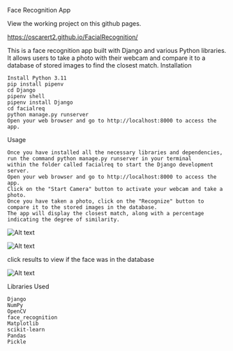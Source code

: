 Face Recognition App

View the working project on this github pages.

https://oscarert2.github.io/FacialRecognition/

This is a face recognition app built with Django and various Python libraries. It allows users to take a photo with their webcam and compare it to a database of stored images to find the closest match.
Installation

    Install Python 3.11
    pip install pipenv
    cd Django
    pipenv shell
    pipenv install Django
    cd facialreq
    python manage.py runserver
    Open your web browser and go to http://localhost:8000 to access the app.

Usage

    Once you have installed all the necessary libraries and dependencies, run the command python manage.py runserver in your terminal
    within the folder called facialreq to start the Django development server.
    Open your web browser and go to http://localhost:8000 to access the app.
    Click on the "Start Camera" button to activate your webcam and take a photo.
    Once you have taken a photo, click on the "Recognize" button to compare it to the stored images in the database.
    The app will display the closest match, along with a percentage indicating the degree of similarity.

![Alt text](https://cdn.discordapp.com/attachments/410145817501106186/1103529769028550746/image.png)


![Alt text](https://cdn.discordapp.com/attachments/410145817501106186/1103531524965548082/image.png)

click results to view if the face was in the database

![Alt text](https://www.overleaf.com/project/643622f004d6ff64648c887c/file/64532b812a3f86849d807f32)

Libraries Used

    Django
    NumPy
    OpenCV
    face_recognition
    Matplotlib
    scikit-learn
    Pandas
    Pickle
